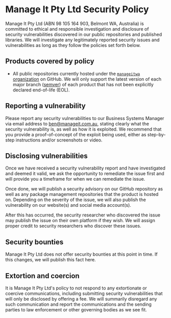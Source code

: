 # Manage It Pty Ltd Security Policy

Manage It Pty Ltd (ABN 98 105 164 903, Belmont WA, Australia) is committed to ethical and responsible investigation and disclosure of security vulnerabilities discovered in our public repositories and published libraries. We will investigate any legitimately reported security issues and vulnerabilities as long as they follow the policies set forth below.

## Products covered by policy

- All public repositories currently hosted under the [`manageitwa` organization](https://github.com/manageitwa?q=&type=public&language=&sort=) on GitHub. We will only support the latest version of each major branch ([semver](https://semver.org/)) of each product that has not been explicitly declared end-of-life (EOL).

## Reporting a vulnerability

Please report any security vulnerabilities to our Business Systems Manager via email address to [ben@manageit.com.au](mailto:ben@manageit.com.au), stating clearly what the security vulnerability is, as well as how it is exploited. We recommend that you provide a proof-of-concept of the exploit being used, either as step-by-step instructions and/or screenshots or video.

## Disclosing vulnerabilities

Once we have received a security vulnerability report and have investigated and deemed it valid, we ask the opportunity to remediate the issue first and will provide you a timeframe for when we can remediate the issue.

Once done, we will publish a security advisory on our GitHub repository as well as any package management repositories that the product is hosted on. Depending on the severity of the issue, we will also publish the vulnerability on our website(s) and social media account(s).

After this has occurred, the security researcher who discovered the issue may publish the issue on their own platform if they wish. We will assign proper credit to security researchers who discover these issues.

## Security bounties

Manage It Pty Ltd does not offer security bounties at this point in time. If this changes, we will publish this fact here.

## Extortion and coercion

It is Manage It Pty Ltd's policy to not respond to any extortionate or coercive communications, including submitting security vulnerabilities that will only be disclosed by offering a fee. We will summarily disregard any such communication and report the communications and the sending parties to law enforcement or other governing bodies as we see fit.